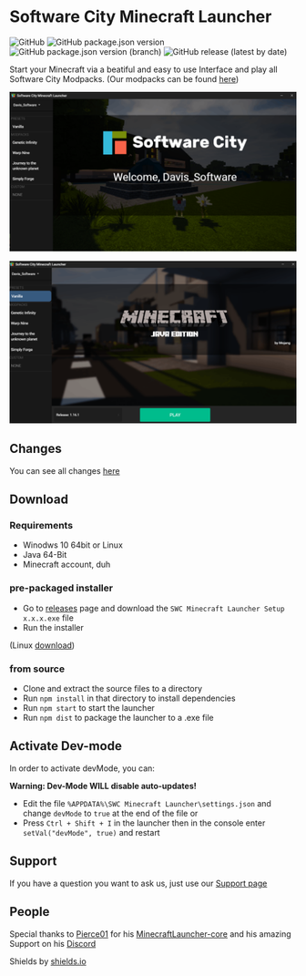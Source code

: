 # Software City Minecraft Launcher
![GitHub](https://img.shields.io/github/license/Software-City/swc_mclauncher?style=flat-square)
![GitHub package.json version](https://img.shields.io/github/package-json/v/Software-City/swc_mclauncher?style=flat-square)
![GitHub package.json version (branch)](https://img.shields.io/github/package-json/v/Software-City/swc_mclauncher/dev?style=flat-square)
![GitHub release (latest by date)](https://img.shields.io/github/v/release/Software-City/swc_mclauncher?style=flat-square)

Start your Minecraft via a beatiful and easy to use Interface and play all Software City Modpacks.
(Our modpacks can be found [here](https://projects.software-city.org/resources/minecraft/modded/modpacks))

![pic1](_gitresources/preview1.png)

![pic1](_gitresources/preview2.png)


## Changes
You can see all changes [here](https://github.com/Software-City/swc_mclauncher/blob/master/CHANGELOG.md)

## Download
### Requirements
- Winodws 10 64bit or Linux
- Java 64-Bit
- Minecraft account, duh

### pre-packaged installer
- Go to [releases](https://github.com/Software-City/swc_mclauncher/releases/latest) page and download the `SWC Minecraft Launcher Setup x.x.x.exe` file
- Run the installer

(Linux [download](https://github.com/Software-City/swc_mclauncher/releases/download/v1.0.0/SWC-Minecraft-Launcher-1.0.0.AppImage))

### from source
- Clone and extract the source files to a directory
- Run `npm install` in that directory to install dependencies
- Run `npm start` to start the launcher
- Run `npm dist` to package the launcher to a .exe file

## Activate Dev-mode
In order to activate devMode, you can:

**Warning: Dev-Mode WILL disable auto-updates!**

- Edit the file `%APPDATA%\SWC Minecraft Launcher\settings.json` and change `devMode` to `true` at the end of the file
or
- Press `Ctrl + Shift + I` in the launcher then in the console enter `setVal("devMode", true)` and restart

## Support
If you have a question you want to ask us, just use our [Support page](https://software-city.org/support) 

## People
Special thanks to [Pierce01](https://github.com/Pierce01) for his [MinecraftLauncher-core](https://github.com/Pierce01/MinecraftLauncher-core) and his amazing Support on his [Discord](https://discord.gg/8uYVbXP)

Shields by [shields.io](https://shields.io/)